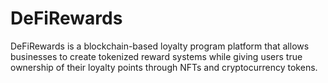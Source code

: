 # DeFiRewards
DeFiRewards is a blockchain-based loyalty program platform that allows businesses to create tokenized reward systems while giving users true ownership of their loyalty points through NFTs and cryptocurrency tokens.
